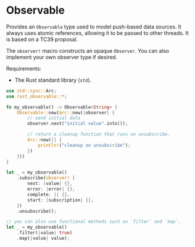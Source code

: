 # Observable

Provides an `Observable` type used to model push-based data sources. It always uses atomic references, allowing it to be passed to other threads. It is based on a TC39 proposal.

The `observer!` macro constructs an opaque `Observer`. You can also implement your own observer type if desired.

Requirements:

- The Rust standard library (`std`).

```rust
use std::sync::Arc;
use rust_observable::*;

fn my_observable() -> Observable<String> {
    Observable::new(Arc::new(|observer| {
        // send initial data
        observer.next("initial value".into());

        // return a cleanup function that runs on unsubscribe.
        Arc::new(|| {
            println!("cleanup on unsubscribe");
        })
    }))
}

let _ = my_observable()
    .subscribe(observer! {
        next: |value| {},
        error: |error| {},
        complete: || {},
        start: |subscription| {},
    })
    .unsubscribe();

// you can also use functional methods such as `filter` and `map`.
let _ = my_observable()
    .filter(|value| true)
    .map(|value| value);
```